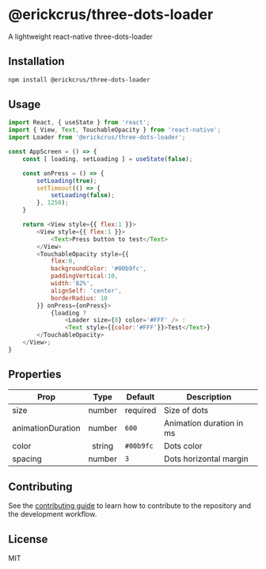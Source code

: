 # @erickcrus/three-dots-loader

A lightweight react-native three-dots-loader

## Installation

```sh
npm install @erickcrus/three-dots-loader
```

## Usage

```js
import React, { useState } from 'react';
import { View, Text, TouchableOpacity } from 'react-native';
import Loader from '@erickcrus/three-dots-loader';

const AppScreen = () => {
    const [ loading, setLoading ] = useState(false);

    const onPress = () => {
        setLoading(true);
        setTimeout(() => {
            setLoading(false);
        }, 1250);
    }

    return <View style={{ flex:1 }}>
        <View style={{ flex:1 }}>
            <Text>Press button to test</Text>
        </View>
        <TouchableOpacity style={{
            flex:0,
            backgroundColor: '#00b9fc',
            paddingVertical:10,
            width:'82%',
            alignSelf: 'center',
            borderRadius: 10
        }} onPress={onPress}>
            {loading ?
                <Loader size={8} color='#FFF' /> :
                <Text style={{color:'#FFF'}}>Test</Text>}
        </TouchableOpacity>
    </View>;
}
```

## Properties
|Prop               |Type       |Default    |Description                |
|-------------------|:---------:|-----------|---------------------------|
|size               |number     |required   |Size of dots               |
|animationDuration  |number     |`600`      |Animation duration in ms   |
|color              |string     |`#00b9fc`  |Dots color                 |
|spacing            |number     |`3`        |Dots horizontal margin     |

## Contributing

See the [contributing guide](CONTRIBUTING.md) to learn how to contribute to the repository and the development workflow.

## License

MIT
